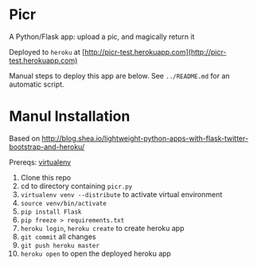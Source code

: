 Picr
===============================================================================
A Python/Flask app: upload a pic, and magically return it

Deployed to `heroku` at [http://picr-test.herokuapp.com](http://picr-test.herokuapp.com)

Manual steps to deploy this app are below. See  `../README.md` for an automatic script.


Manul Installation
===============================================================================
Based on http://blog.shea.io/lightweight-python-apps-with-flask-twitter-bootstrap-and-heroku/

Prereqs: [virtualenv](https://virtualenv.pypa.io/en/stable/installation/) 

1. Clone this repo
2. cd to directory containing `picr.py`
3. `virtualenv venv --distribute` to activate virtual environment
4. `source venv/bin/activate` 
5. `pip install Flask`
6. `pip freeze > requirements.txt`
7. `heroku login`, `heroku create` to create heroku app
8. `git commit` all changes
9. `git push heroku master`
10. `heroku open` to open the deployed heroku app

